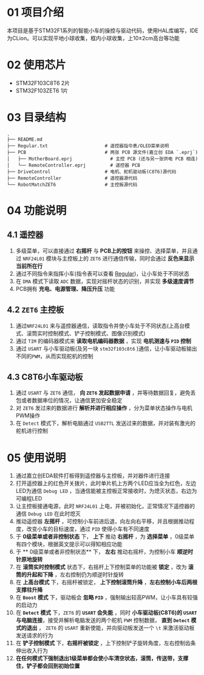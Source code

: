 # 01 项目介绍

本项目是基于STM32F1系列的智能小车的操控与驱动代码，使用HAL库编写，IDE为CLion。可以实现平地小球收集，框内小球收集，上10±2cm高台等功能

# 02 使用芯片

* STM32F103C8T6 2片
* STM32F103ZET6 1片

# 03 目录结构

```
.
├── README.md
├── Regular.txt                     # 遥控器指令表/OLED菜单说明
├── PCB                             # 两张 PCB 源文件(嘉立创 EDA `.eprj`)
│   ├── MotherBoard.eprj              # 主控 PCB (还与另一张供电 PCB 相连)
│   └── RemoteController.eprj         # 遥控器 PCB
├── DriveControl                    # 电机、舵机驱动板(C8T6)源代码
├── RemoteController                # 遥控器源代码
└── RobotMatchZET6                  # 主控板源代码
```

# 04 功能说明

## 4.1 遥控器

1. 多级菜单，可以直接通过 **右摇杆** 与 **PCB上的按钮** 来操控、选择菜单，并且通过 `NRF24L01` 模块与主控板上的 `ZET6` 进行通信传输，同时会通过 **反色来显示当前所在行** 
2. 通过不同指令来指挥小车(指令表可以查看 [Regular](./Regular.md))，让小车处于不同状态
3. 在 `DMA` 模式下读取 `ADC` 数据，实现对摇杆状态的识别，并实现 **多级速度调节** 
4. PCB拥有 **充电、电源管理、降压升压** 功能

## 4.2 `ZET6` 主控板

1. 通过`NRF24L01` 来与遥控器通信，读取指令并使小车处于不同状态(上高台模式、滚筒实时控制模式、铲子控制模式、图像识别模式)
2. 通过 `TIM` 的编码器模式来 **读取电机编码器数据** ，实现 **电机测速与 `PID` 控制** 
3. 通过 `USART` 与小车驱动板(及另一块 `stm32f103c8t6` )通信，让小车驱动板输出不同的`PWM`，从而实现舵机的控制

## 4.3 C8T6小车驱动板

1. 通过 `USART` 与 `ZET6` 通信， **向 `ZET6` 发起数据申请** ，并等待数据回复，避免丢包或者数据串位的情况，让通信更加安全稳定
2. 对 `ZET6` 发过来的数据进行 **解析并进行相应操作** ，分为菜单状态操作与电机PWM操作
3. 在 `Detect` 模式下，解析电脑通过 `USB2TTL` 发送过来的数据，并对装有激光的舵机进行控制

# 05 使用说明

1. 通过嘉立创EDA软件打板得到遥控器与主控板，并对器件进行连接
2. 打开遥控器上的红色开关拨片，此时单片机上方两个LED应当全为红色，左边LED为通信 `Debug LED` ，当通信能被主控板正常接收时，为熄灭状态，右边为可编程LED
3. 让主控板接通电源，此时 `NRF24L01` 上电，并被初始化，正常情况下遥控器的通信 `Debug LED` 在此时熄灭
4. 推动遥控器 **左摇杆** ，可控制小车前进后退，向左向右平移，并且根据推动程度，改变小车的目标速度，通过 `PID` 使得小车有不同速度
5. 于 **0级菜单或者非控制状态** 下， **上下** 推动 **右摇杆** ，为 **选择菜单** ，0级菜单有四个模块，根据英文提示可以得知相应功能
6. 于 ** 0级菜单或者非控制状态** 下， **左右** 推动右摇杆，为控制小车 **顺逆时针原地旋转** 
7. 在 **滚筒实时控制模式** 状态下，右摇杆上下控制菜单的功能被 **锁定** ，改为 **滚筒的升起和下降** ，左右控制仍为顺逆时针旋转
8. 在 **上高台模式** 下，右摇杆被锁定， **上下控制滚筒升降** ，**左右控制小车后两根支撑柱升降** 
9. 在 **`Boost` 模式** 下，驱动板会 **忽略 `PID`** ，强制输出较高PWM，让小车具有较强的启动力
10. 在 **`Detect` 模式** 下，`ZET6` 的 **`USART` 会失能** ，同时 **小车驱动板(C8T6)的 `USART` 与电脑连接**，接受并解析电脑发送的两个舵机 `PWM` 控制数据， **直到 `Detect` 模式的退出** ， `ZET6` 的 `USART` 重新使能，并向驱动板发送一个 `\t` 来激活驱动板发送请求的行为
11. 在 **铲子控制模式** 下，**右摇杆被锁定** ，上下控制铲子旋转角度，左右控制齿条伸出收入行为
12. **在任何模式下强制退出1级菜单都会使小车清空状态，滚筒，传送带，支撑住，铲子都会回到初始位置**
